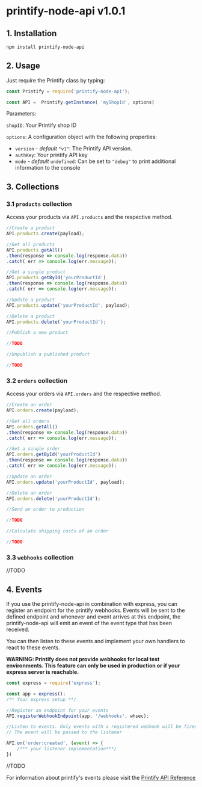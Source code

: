 # printify-node-api v1.0.1

## 1. Installation

```bash
npm install printify-node-api
```

## 2. Usage

Just require the Printify class by typing:

```javascript
const Printify = require('printify-node-api');

const API =  Printify.getInstance( 'myShopId', options)
```
Parameters:

`shopID`: Your Printify shop ID

`options`: A configuration object with the following properties:

- `version` - *default* ```"v1"```: The Printify API version.
- `authKey`: Your printify API key
- `mode` - *default* `undefined`: Can be set to `"debug"` to print additional information to the console

## 3. Collections

### 3.1 `products` collection

Access your products via `API.products` and the respective method.

```javascript
//Create a product
API.products.create(payload);

//Get all products
API.products.getAll()
.then(response => console.log(response.data))
.catch( err => console.log(err.message));

//Get a single product
API.products.getById('yourProductId')
.then(response => console.log(response.data))
.catch( err => console.log(err.message));

//Update a product
API.products.update('yourProductId', payload);

//Delete a product
API.products.delete('yourProductId');

//Publish a new product

//TODO 

//Unpublish a published product

//TODO
```

### 3.2 `orders` collection

Access your orders via `API.orders` and the respective method.

```javascript
//Create an order
API.orders.create(payload);

//Get all orders
API.orders.getAll()
.then(response => console.log(response.data))
.catch( err => console.log(err.message));

//Get a single order
API.orders.getById('yourProductId')
.then(response => console.log(response.data))
.catch( err => console.log(err.message));

//Update an order
API.orders.update('yourProductId', payload);

//Delete an order
API.orders.delete('yourProductId');

//Send an order to production

//TODO 

//Calculate shipping costs of an order

//TODO
```

### 3.3 `webhooks` collection

//TODO

## 4. Events

If you use the printify-node-api in combination with express, you can register an endpoint for the printify webhooks. Events will be sent to the defined endpoint and whenever and event arrives at this endpoint, the printify-node-api will emit an event of the event type that has been received.

You can then listen to these events and implement your own handlers to react to these events.

**WARNING: Printify does not provide webhooks for local test environments. This feature can only be used in production or if your express server is reachable.**

```javascript
const express = require('express');

const app = express();
/** Your express setup **/

//Register an endpoint for your events
API.registerWebhookEndpoint(app, '/webhooks', whsec);

//Listen to events. Only events with a registered webhook will be fired by printify
// The event will be passed to the listener

API.on('order:created', (event) => {
    /*** your listener implementation***/
})

```

//TODO

For information about printify's events please visit the [Printify API Reference](https://developers.printify.com/#events)
